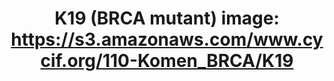 ---
title: "K19 (BRCA mutant)
image: https://s3.amazonaws.com/www.cycif.org/110-Komen_BRCA/K19"
layout: minerva-1-5 
exhibit: config-110-Komen_BRCA/K19
---